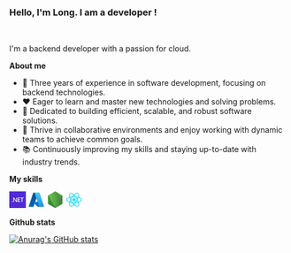 <p align="center"><h3 width="80%"> Hello, I'm Long. I am a developer !</h3></a></p>

<br />

I'm a backend developer with a passion for cloud.

**About me**

- 💼 Three years of experience in software development, focusing on backend technologies.
- ❤️ Eager to learn and master new technologies and solving problems.
- 🚀 Dedicated to building efficient, scalable, and robust software solutions.
- 🤝 Thrive in collaborative environments and enjoy working with dynamic teams to achieve common goals.
- 📚 Continuously improving my skills and staying up-to-date with industry trends.

**My skills**

<code><img height="30" width="30" alt=".net" src="./assets/.net.png"></code>
<code><img height="30" width="30" alt="php" src="./assets/azure.png"></code>
<code><img height="30" width="30" alt="nodejs" src="./assets/icons8-nodejs-480.png"></code>
<code><img height="30" width="30" alt="react" src="./assets/react.webp"></code> 

**Github stats**

[![Anurag's GitHub stats](https://github-readme-stats.vercel.app/api?username=Blue-Pheasant&theme=swift)](https://github.com/Blue-Pheasant)
